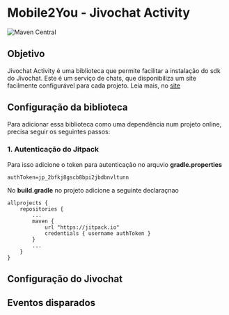 # Mobile2You - Jivochat Activity
![Maven Central](https://img.shields.io/jitpack/v/github/projetosm2y/jivoChatActivity) 
## Objetivo
Jivochat Activity é uma biblioteca que permite facilitar a instalação do sdk do Jivochat. Este é um serviço de chats, que disponibiliza um site facilmente configurável para cada projeto. Leia mais, no [site](https://www.jivochat.com.br) 
## Configuração da biblioteca

Para adicionar essa biblioteca como uma dependência num projeto online, precisa seguir os seguintes passos:

### 1. Autenticação do Jitpack
Para isso adicione o token para autenticação no arquvio **gradle.properties**
````
authToken=jp_2bfkj8gscb8bpi2jbdbnvltunn
````

No **build.gradle** no projeto adicione a seguinte declaraçnao
````
allprojects {
    repositories {
        ...
        maven {
            url "https://jitpack.io"
            credentials { username authToken }
        }
        ...
    }
}
````

## Configuração do Jivochat
## Eventos disparados


